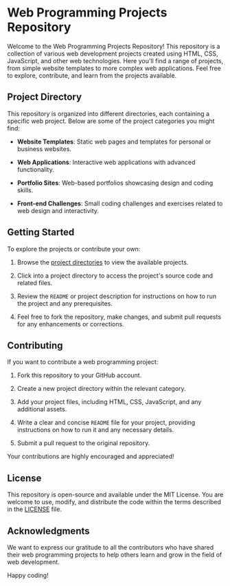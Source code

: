 # Web Programming Projects Repository

Welcome to the Web Programming Projects Repository! This repository is a collection of various web development projects created using HTML, CSS, JavaScript, and other web technologies. Here you'll find a range of projects, from simple website templates to more complex web applications. Feel free to explore, contribute, and learn from the projects available.

## Project Directory

This repository is organized into different directories, each containing a specific web project. Below are some of the project categories you might find:

- **Website Templates**: Static web pages and templates for personal or business websites.

- **Web Applications**: Interactive web applications with advanced functionality.

- **Portfolio Sites**: Web-based portfolios showcasing design and coding skills.

- **Front-end Challenges**: Small coding challenges and exercises related to web design and interactivity.

## Getting Started

To explore the projects or contribute your own:

1. Browse the [project directories](/projects) to view the available projects.

2. Click into a project directory to access the project's source code and related files.

3. Review the `README` or project description for instructions on how to run the project and any prerequisites.

4. Feel free to fork the repository, make changes, and submit pull requests for any enhancements or corrections.

## Contributing

If you want to contribute a web programming project:

1. Fork this repository to your GitHub account.

2. Create a new project directory within the relevant category.

3. Add your project files, including HTML, CSS, JavaScript, and any additional assets.

4. Write a clear and concise `README` file for your project, providing instructions on how to run it and any necessary details.

5. Submit a pull request to the original repository.

Your contributions are highly encouraged and appreciated!

## License

This repository is open-source and available under the MIT License. You are welcome to use, modify, and distribute the code within the terms described in the [LICENSE](LICENSE) file.

## Acknowledgments

We want to express our gratitude to all the contributors who have shared their web programming projects to help others learn and grow in the field of web development.

Happy coding!

